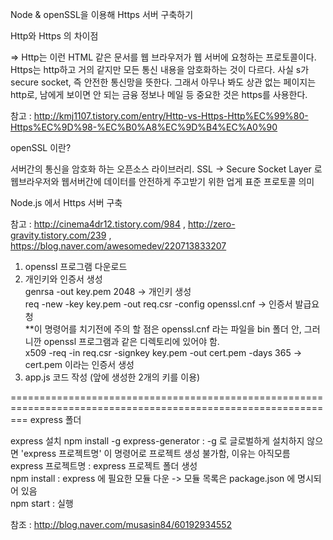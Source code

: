 Node & openSSL을 이용해 Https 서버 구축하기

Http와 Https 의 차이점

=> Http는 이런 HTML 같은 문서를 웹 브라우저가 웹 서버에 요청하는 프로토콜이다. 
Https는 http하고 거의 같지만 모든 통신 내용을 암호화하는 것이 다르다. 사실 s가 secure socket, 즉 안전한 통신망을 뜻한다. 
그래서 아무나 봐도 상관 없는 페이지는 http로, 남에게 보이면 안 되는 금융 정보나 메일 등 중요한 것은 https를 사용한다.

참고 : http://kmj1107.tistory.com/entry/Http-vs-Https-Http%EC%99%80-Https%EC%9D%98-%EC%B0%A8%EC%9D%B4%EC%A0%90

openSSL 이란?

서버간의 통신을 암호화 하는 오픈소스 라이브러리. 
SSL -> Secure Socket Layer 로 웹브라우저와 웹서버간에 데이터를 안전하게 주고받기 위한 업게 표준 프로토콜 의미

Node.js 에서 Https 서버 구축

참고 : http://cinema4dr12.tistory.com/984 , http://zero-gravity.tistory.com/239 , https://blog.naver.com/awesomedev/220713833207

1. openssl 프로그램 다운로드
2. 개인키와 인증서 생성                      
  genrsa -out key.pem 2048   ->  개인키 생성                 
  req -new -key key.pem -out req.csr -config openssl.cnf   ->  인증서 발급요청                 
  **이 명령어를 치기전에 주의 할 점은 openssl.cnf 라는 파일을 bin 폴더 안, 그러니깐 openssl 프로그램과 같은 디렉토리에 있어야 함.            
  x509 -req -in req.csr -signkey key.pem -out cert.pem -days 365    -> cert.pem 이라는 인증서 생성                 
3. app.js 코드 작성 (앞에 생성한 2개의 키를 이용) 

===============================================================================================================
express 폴더                                                                                                          

express 설치 
npm install -g express-generator    : -g 로 글로벌하게 설치하지 않으면 'express 프로젝트명' 이 명령어로 프로젝트 생성 불가함, 이유는 아직모름                     
express 프로젝트명                                                   : express 프로젝트 폴더 생성                                                                                                                                                 
npm install                         : express 에 필요한 모듈 다운 -> 모듈 목록은 package.json 에 명시되어 있음                                                            
npm start                           : 실행                                                                                                                              
                                 
참조 : http://blog.naver.com/musasin84/60192934552

